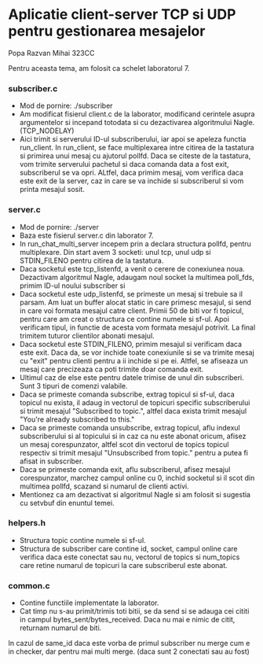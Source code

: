 # Aplicatie client-server TCP si UDP pentru gestionarea mesajelor
Popa Razvan Mihai 323CC

Pentru aceasta tema, am folosit ca schelet laboratorul 7.

### subscriber.c
* Mod de pornire: ./subscriber <ID> <ip> <port>
* Am modificat fisierul client.c de la laborator, modificand cerintele
asupra argumentelor si incepand totodata si cu dezactivarea algoritmului
Nagle. (TCP_NODELAY)
* Aici trimit si serverului ID-ul subscriberului, iar apoi se apeleza functia
run_client. In run_client, se face multiplexarea intre citirea de la tastatura
si primirea unui mesaj cu ajutorul pollfd. Daca se citeste de la tastatura,
vom trimite serverului pachetul si daca comanda data a fost exit, subscriberul
se va opri. ALtfel, daca primim mesaj, vom verifica daca este exit de la
server, caz in care se va inchide si subscriberul si vom printa mesajul sosit.

### server.c
* Mod de pornire: ./server <port>
* Baza este fisierul server.c din laborator 7.
* In run_chat_multi_server incepem prin a declara structura pollfd, pentru
multiplexare. Din start avem 3 socketi: unul tcp, unul udp si STDIN_FILENO
pentru citirea de la tastatura.
* Daca socketul este tcp_listenfd, a venit o cerere de conexiunea noua.
Dezactivam algoritmul Nagle, adaugam noul socket la multimea poll_fds,
primim ID-ul noului subscriber si 
* Daca socketul este udp_listenfd, se primeste un mesaj si trebuie sa il
parsam. Am luat un buffer alocat static in care primesc mesajul, si send in
care voi formata mesajul catre client.  Primii 50 de biti vor fi topicul,
pentru care am creat o structura ce contine numele si sf-ul. Apoi verificam
tipul, in functie de acesta vom formata mesajul potrivit. La final trimitem
tuturor clientilor abonati mesajul.
* Daca socketul este STDIN_FILENO, primim mesajul si verificam daca este exit.
Daca da, se vor inchide toate conexiunile si se va trimite mesaj cu "exit"
pentru clienti pentru a ii inchide si pe ei. Altfel, se afiseaza un mesaj
care precizeaza ca poti trimite doar comanda exit.
* Ultimul caz de else este pentru datele trimise de unul din subscriberi. 
Sunt 3 tipuri de comenzi valabile.
* Daca se primeste comanda subscribe, extrag topicul si sf-ul, daca topicul
nu exista, il adaug in vectorul de topicuri specific subscriberului si trimit
mesajul "Subscribed to topic.", altfel daca exista trimit mesajul
"You're already subscribed to this."
* Daca se primeste comanda unsubscribe, extrag topicul, aflu indexul
subscriberului si al topicului si in caz ca nu este abonat oricum, afisez un
mesaj corespunzator, altfel scot din vectorul de topics topicul respectiv si
trimit mesajul "Unsubscribed from topic." pentru a putea fi afisat in
subscriber.
* Daca se primeste comanda exit, aflu subscriberul, afisez mesajul
corespunzator, marchez campul online cu 0, inchid socketul si il scot din
multimea pollfd, scazand si numarul de clienti activi.
* Mentionez ca am dezactivat si algoritmul Nagle si am folosit si sugestia
cu setvbuf din enuntul temei.

### helpers.h
* Structura topic contine numele si sf-ul.
* Structura de subscriber care contine id, socket, campul online care verifica
daca este conectat sau nu, vectorul de topics si num_topics care retine 
numarul de topicuri la care subscriberul este abonat.

### common.c
* Contine functiile implementate la laborator.
* Cat timp nu s-au primit/trimis toti bitii, se da send si se adauga cei cititi
in campul bytes_sent/bytes_received. Daca nu mai e nimic de citit, returnam
numarul de biti.


In cazul de same_id daca este vorba de primul subscriber nu merge cum e in checker, dar
pentru mai multi merge. (daca sunt 2 conectati sau au fost)
